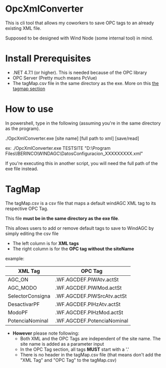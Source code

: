 # OpcXmlConverter

This is cli tool that allows my coworkers to save OPC tags to an already existing XML file. 

Supposed to be designed with Wind Node (some internal tool) in mind. 

# Install Prerequisites

- .NET 4.7.1 (or higher). This is needed because of the OPC library
- OPC Server (Pretty much means PcVue)
- The tagMap.csv file in the same directory as the exe. More on this [the tagmap section](#TagMap)

# How to use

In powershell, type in the following (assuming you're in the same directory as the program). 

./OpcXmlConverter.exe [site name] [full path to xml] [save/read]

ex:
./OpcXmlConverter.exe TESTSITE "D:\Program Files\IBERINCO\WINDAGC\DatosConfiguracion_XXXXXXXXX.xml"

If you're executing this in another script, you will need the full path of the exe file instead.

# TagMap

The tagMap.csv is a csv file that maps a default windAGC XML tag to its respective OPC Tag.

This file **must be in the same directory as the exe file**.

This allows users to add or remove default tags to save to WindAGC by simply editing the csv file 

- The left column is for **XML tags**
- The right column is for the **OPC tag without the siteName**

example:

| XML Tag		|OPC Tag			|
| --- | --- |
| AGC_ON		|.WF.AGCDEF.PlWAtv.actSt	|
| AGC_MODO		|.WF.AGCDEF.PlWMod.actSt	|
| SelectorConsigna	|.WF.AGCDEF.PlWSrcAtv.actSt	|
| DesactivarPF		|.WF.AGCDEF.PlHzAtv.actSt	|
| ModoPF		|.WF.AGCDEF.PlHzMod.actSt	|
| PotenciaNominal	|.WF.AGCDEF.PotenciaNominal		|

- **However** please note following:
	- Both XML and the OPC Tags are independent of the site name. The site name is added as a parameter input
	- In the OPC Tag section, all tags **MUST** start with a '.'
	- There is no header in the tagMap.csv file (that means don't add the "XML Tag" and "OPC Tag" to the tagMap.csv)

